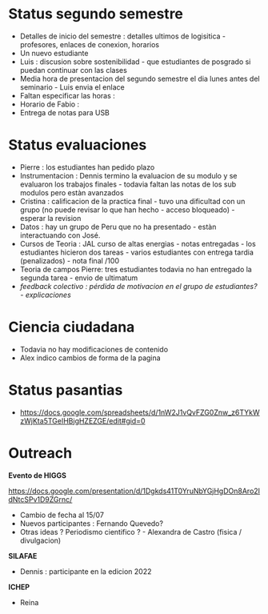 

# Status segundo semestre

- Detalles de inicio del semestre : detalles ultimos de logisitica - profesores, enlaces de conexion, horarios
- Un nuevo estudiante
- Luis : discusion sobre sostenibilidad - que estudiantes de posgrado si puedan continuar con las clases 
- Media hora de presentacion del segundo semestre el dia lunes antes del seminario - Luis envia el enlace
- Faltan especificar las horas :
- Horario de Fabio :
- Entrega de notas para USB 


# Status evaluaciones

- Pierre : los estudiantes han pedido plazo 
- Instrumentacion : Dennis termino la evaluacion de su modulo y se evaluaron los trabajos finales - todavia faltan las notas de los sub modulos  pero estàn avanzados
- Cristina : calificacion de la practica final - tuvo una dificultad con un grupo (no puede revisar lo que han hecho - acceso bloqueado) - esperar la revision
- Datos : hay un grupo de Peru que no ha presentado - estàn interactuando con José.
- Cursos de Teoria : JAL curso de altas energias - notas entregadas - los estudiantes hicieron dos tareas - varios estudiantes con entrega tardia (penalizados) - nota final /100
- Teoria de campos Pierre: tres estudiantes todavia no han entregado la segunda tarea - envio de ultimatum
- *feedback colectivo : pérdida de motivacion en el grupo de estudiantes? - explicaciones*

# Ciencia ciudadana

- Todavia no hay modificaciones de contenido
- Alex indico cambios de forma de la pagina

# Status pasantias

- https://docs.google.com/spreadsheets/d/1nW2J1vQvFZG0Znw_z6TYkWzWjKta5TGeIHBjgHZEZGE/edit#gid=0

# Outreach 

**Evento de HIGGS**

https://docs.google.com/presentation/d/1Dgkds41T0YruNbYGjHgDOn8Aro2IdNtcSPv1D9ZGrnc/

- Cambio de fecha al 15/07
- Nuevos participantes : Fernando Quevedo? 
- Otras ideas ? Periodismo cientifico ? - Alexandra de Castro (fisica / divulgacion)

**SILAFAE**

- Dennis : participante en la edicion 2022

**ICHEP**

- Reina
